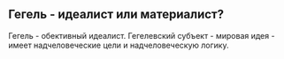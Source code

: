 ## Гегель - идеалист или материалист?
Гегель - обективный идеалист.
Гегелевский субъект - мировая идея - имеет надчеловеческие цели и надчеловеческую логику.
